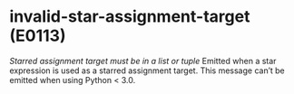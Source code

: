 # invalid-star-assignment-target (E0113)

*Starred assignment target must be in a list or tuple* Emitted when a
star expression is used as a starred assignment target. This message
can’t be emitted when using Python &lt; 3.0.
